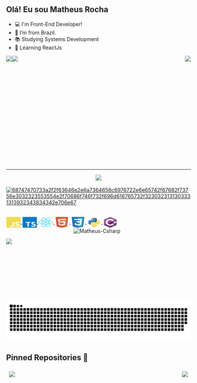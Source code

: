 ## Olá! Eu sou Matheus Rocha
- :computer: I'm Front-End Developer!
- :house_with_garden: I’m from Brazil.
- 📚 Studying Systems Development
- 🌱 Learning ReactJs
<div>
  <a href="https://github.com/MatheusR-Dev">
  <img align="right" height="310em" src = "https://github-readme-stats.vercel.app/api/top-langs/?username=MatheusR-Dev&hide=html,css,java,shaderlab,kotlin,hlsl&theme=tokyonight">

  <img align="left" height="155em" src="https://github-readme-streak-stats.herokuapp.com/?user=MatheusR-Dev&show_icons=true&locale=en&layout=compact&theme=tokyonight&line_height=0" />

  <img align="left" height="155em" src="https://github-readme-stats.vercel.app/api?username=MatheusR-Dev&show_icons=true&theme=tokyonight"/>
</div>

<hr width="100%" height="0.1px">
  
<p align = "center">
 <img src="https://activity-graph.herokuapp.com/graph?username=MatheusR-Dev&theme=redical">
</p> 
  
![68747470733a2f2f63646e2e6a7364656c6976722e6e65742f67682f73756e3032323553554e2f70686f746f732f696d616765732f3230323131303331313932343834342e706e67](https://user-images.githubusercontent.com/68398315/159965657-4beec4d9-fdf1-46cf-87df-844bc356c761.png)
  
<div style="display: inline_block"><br>
  <img align="center" alt="Matheus-Js" height="30" width="40" src="https://raw.githubusercontent.com/devicons/devicon/master/icons/javascript/javascript-plain.svg">
  <img align="center" alt="Matheus-Ts" height="30" width="40" src="https://raw.githubusercontent.com/devicons/devicon/master/icons/typescript/typescript-plain.svg">
  <img align="center" alt="Matheus-React" height="30" width="40" src="https://raw.githubusercontent.com/devicons/devicon/master/icons/react/react-original.svg">
  <img align="center" alt="Matheus-HTML" height="30" width="40" src="https://raw.githubusercontent.com/devicons/devicon/master/icons/html5/html5-original.svg">
  <img align="center" alt="Matheus-CSS" height="30" width="40" src="https://raw.githubusercontent.com/devicons/devicon/master/icons/css3/css3-original.svg">
  <img align="center" alt="Matheus-React" height="30" width="40" src="https://raw.githubusercontent.com/devicons/devicon/master/icons/python/python-original.svg">
  <img align="center" alt="Matheus-Csharp" height="30" width="40" src="https://raw.githubusercontent.com/devicons/devicon/master/icons/csharp/csharp-original.svg">
</div>
  
  <img style="margin-right: 20px" align="right" alt="Matheus-Csharp" height="200" width="300" src="https://user-images.githubusercontent.com/68398315/159033936-c0cb5e21-dcfb-48dc-a4cc-4913c06766b8.gif">

##
  
<div>
  <a href="https://instagram.com/matheusfelipelr" target="_blank"><img src="https://img.shields.io/badge/-Instagram-%23E4405F?style=for-the-badge&logo=instagram&logoColor=white" target="_blank"></a>
</div>

![github contribution grid snake animation](https://raw.githubusercontent.com/platane/platane/output/github-contribution-grid-snake.svg)
  
## Pinned Repositories 📌

<a href="https://github.com/MatheusR-Dev/Hexa-Clone">
  <img align="left" style="margin:0.5rem" src="https://github-readme-stats.vercel.app/api/pin/?username=MatheusR-Dev&repo=Hexa-Clone&title_color=ffffff&text_color=c9cacc&icon_color=4AB197&bg_color=1A2B34" />
</a>

<a href="https://github.com/MatheusR-Dev/Twitter-clone">
  <img align="right" style="margin:0.5rem" src="https://github-readme-stats.vercel.app/api/pin/?username=MatheusR-Dev&repo=Twitter-clone&title_color=ffffff&text_color=c9cacc&icon_color=4AB197&bg_color=1A2B34" />
</a>

